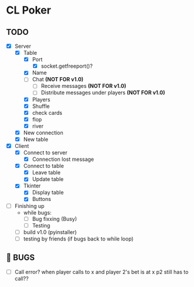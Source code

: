 # CL Poker


## TODO
- [X] Server
    - [X] Table
        - [X] Port
            - [X] socket.getfreeport()?
        - [X] Name
        - [ ] Chat **(NOT FOR v1.0)**
            - [ ] Receive messages **(NOT FOR v1.0)**
            - [ ] Distribute messages under players **(NOT FOR v1.0)**
        - [X] Players
        - [X] Shuffle
        - [X] check cards
        - [X] flop
        - [X] river
    - [X] New connection
    - [X] New table
- [X] Client
    - [X] Connect to server
        - [X] Connection lost message
    - [X] Connect to table
        - [X] Leave table
        - [X] Update table
    - [X] Tkinter
        - [X] Display table
        - [X] Buttons

- [ ] Finishing up
    - while bugs:
        - [ ] Bug fixxing (Busy)
        - [ ] Testing
    - [ ] build v1.0 (pyinstaller)
    - [ ] testing by friends (if bugs back to while loop)

## :bug: BUGS
 - [ ] Call error? when player calls to x and player 2's bet is at x p2 still has to call??